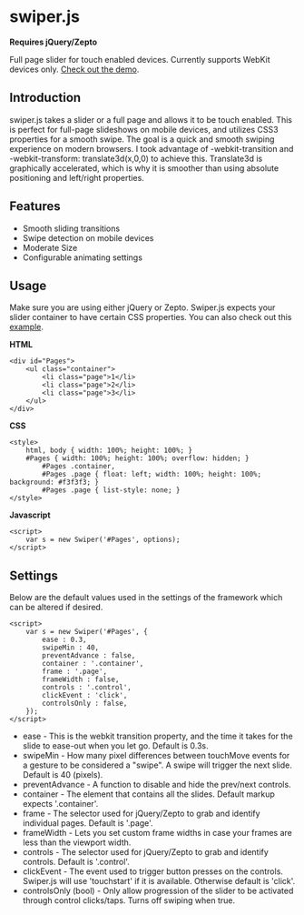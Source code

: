 # swiper.js

**Requires jQuery/Zepto**

Full page slider for touch enabled devices.  Currently supports WebKit devices only.  [Check out the demo](http://dezignhero.github.io/swiper/).

## Introduction

swiper.js takes a slider or a full page and allows it to be touch enabled.  This is perfect for full-page slideshows on mobile devices, and utilizes CSS3 properties for a smooth swipe.  The goal is a quick and smooth swiping experience on modern browsers.  I took advantage of -webkit-transition and -webkit-transform: translate3d(x,0,0) to achieve this.  Translate3d is graphically accelerated, which is why it is smoother than using absolute positioning and left/right properties.

## Features

* Smooth sliding transitions
* Swipe detection on mobile devices
* Moderate Size
* Configurable animating settings

## Usage

Make sure you are using either jQuery or Zepto.  Swiper.js expects your slider container to have certain CSS properties.  You can also check out this [example](http://dh-javascript.github.io/swiper.js/).


**HTML**

	<div id="Pages">
		<ul class="container">
			<li class="page">1</li>
			<li class="page">2</li>
			<li class="page">3</li>
		</ul>
	</div>

**CSS**

	<style>
		html, body { width: 100%; height: 100%; }
		#Pages { width: 100%; height: 100%; overflow: hidden; }
			#Pages .container,
			#Pages .page { float: left; width: 100%; height: 100%; background: #f3f3f3; }
			#Pages .page { list-style: none; }
	</style>

**Javascript**

	<script>
		var s = new Swiper('#Pages', options);
	</script>

## Settings

Below are the default values used in the settings of the framework which can be altered if desired.

	<script>
		var s = new Swiper('#Pages', {
			ease : 0.3,
			swipeMin : 40,
			preventAdvance : false,
			container : '.container',
			frame : '.page',
			frameWidth : false,
			controls : '.control',
			clickEvent : 'click',
			controlsOnly : false,
		});
	</script>

* ease - This is the webkit transition property, and the time it takes for the slide to ease-out when you let go.  Default is 0.3s.
* swipeMin - How many pixel differences between touchMove events for a gesture to be considered a "swipe".  A swipe will trigger the next slide.  Default is 40 (pixels).
* preventAdvance - A function to disable and hide the prev/next controls. 
* container - The element that contains all the slides.  Default markup expects '.container'.
* frame - The selector used for jQuery/Zepto to grab and identify individual pages.  Default is '.page'.
* frameWidth - Lets you set custom frame widths in case your frames are less than the viewport width.
* controls - The selector used for jQuery/Zepto to grab and identify controls.  Default is '.control'.
* clickEvent - The event used to trigger button presses on the controls.  Swiper.js will use 'touchstart' if it is available.  Otherwise default is 'click'.
* controlsOnly (bool) - Only allow progression of the slider to be activated through control clicks/taps.  Turns off swiping when true.
